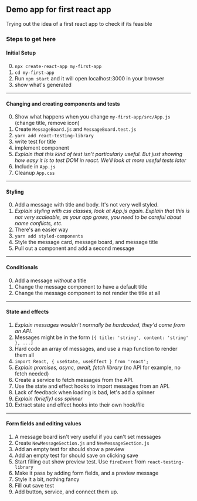 ## Demo app for first react app

Trying out the idea of a first react app to check if its feasible

### Steps to get here

#### Initial Setup

0. `npx create-react-app my-first-app`
1. `cd my-first-app`
2. Run `npm start` and it will open localhost:3000 in your browser
3. show what's generated

---

#### Changing and creating components and tests

0. Show what happens when you change `my-first-app/src/App.js` (change title, remove icon)
1. Create `MessageBoard.js` and `MessageBoard.test.js`
2. `yarn add react-testing-library`
3. write test for title
4. implement component
5. _Explain that this kind of test isn't particularly useful. But just showing how easy it is to test DOM in react. We'll look at more useful tests later_
6. Include in `App.js`
7. Cleanup `App.css`

---

#### Styling

0. Add a message with title and body. It's not very well styled.
1. _Explain styling with css classes, look at App.js again. Explain that this is not very scaleable, as your app grows, you need to be careful about name conflicts, etc._
2. There's an easier way
3. `yarn add styled-components`
4. Style the message card, message board, and message title
5. Pull out a component and add a second message

---

#### Conditionals

0. Add a message *without* a title
1. Change the message component to have a default title
2. Change the message component to not render the title at all

---

#### State and effects

1. _Explain messages wouldn't normally be hardcoded, they'd come from an API_.
2. Messages might be in the form `[{ title: 'string', content: 'string' }, ...]`
3. Hard code an array of messages, and use a map function to render them all
4. `import React, { useState, useEffect } from 'react';`
5. _Explain promises, async, await, fetch library_ (no API for example, no fetch needed)
6. Create a service to fetch messages from the API.
7. Use the state and effect hooks to import messages from an API.
8. Lack of feedback when loading is bad, let's add a spinner
9. _Explain (briefly) css spinner_
10. Extract state and effect hooks into their own hook/file

---

#### Form fields and editing values

1. A message board isn't very useful if you can't set messages
2. Create `NewMessageSection.js` and `NewMessageSection.js`
3. Add an empty test for should show a preview
4. Add an empty test for should save on clicking save
5. Start filling out show preview test. Use `fireEvent` from `react-testing-library`
6. Make it pass by adding form fields, and a preview message
7. Style it a bit, nothing fancy
8. Fill out save test
9. Add button, service, and connect them up.
